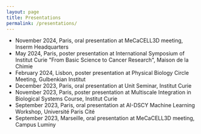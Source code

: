 ```yaml
---
layout: page
title: Presentations
permalink: /presentations/
---
```


- November 2024, Paris, oral presentation at MeCaCELL3D meeting, Inserm Headquarters
- May 2024, Paris, poster presentation at International Symposium of Institut Curie "From Basic Science to Cancer Research", Maison de la Chimie
- February 2024, Lisbon, poster presentation at Physical Biology Circle Meeting, Gulbenkian Institut
- December 2023, Paris, oral presentation at Unit Seminar, Institut Curie
- November 2023, Paris, poster presentation at Multiscale Integration in Biological Systems Course, Institut Curie
- September 2023, Paris, oral presentation at AI-DSCY Machine Learning Workshop, Université Paris Cité
- September 2023, Marseille, oral presentation at MeCaCELL3D meeting, Campus Luminy
